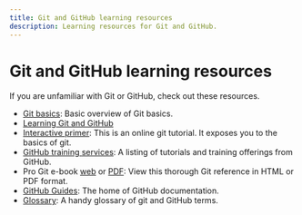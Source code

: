 ```yaml
---
title: Git and GitHub learning resources
description: Learning resources for Git and GitHub.
---
```


# Git and GitHub learning resources

If you are unfamiliar with Git or GitHub, check out these resources.

- [Git basics](https://git-scm.com/book/en/v2/Getting-Started-Git-Basics): Basic overview of Git basics.
- [Learning Git and GitHub](https://help.github.com/articles/good-resources-for-learning-git-and-github/)
- [Interactive primer](https://try.github.io/): This is an online git tutorial. It exposes you to the basics of git.
- [GitHub training services](https://services.github.com/training/): A listing of tutorials and training offerings from GitHub.
- Pro Git e-book [web](https://git-scm.com/book/en/v2) or [PDF](https://progit2.s3.amazonaws.com/en/2016-03-22-f3531/progit-en.1084.pdf): View this thorough Git reference in HTML or PDF format.
- [GitHub Guides](https://guides.github.com/): The home of GitHub documentation.
- [Glossary](https://help.github.com/articles/github-glossary): A handy glossary of git and GitHub terms.
